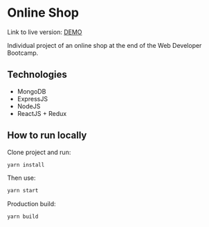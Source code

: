 # Online Shop

Link to live version: [DEMO](https://nexeon-online-shop.firebaseapp.com/)

Individual project of an online shop at the end of the Web Developer Bootcamp. 

## Technologies

* MongoDB
* ExpressJS
* NodeJS
* ReactJS + Redux

## How to run locally

Clone project and run:

```bash
yarn install
```

Then use:

```bash
yarn start
```

Production build:

```bash
yarn build
```




